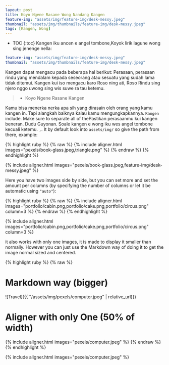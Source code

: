 ```yaml
---
layout: post
title: Koyo Ngene Rasane Wong Nandang Kangen
feature-img: "assets/img/feature-img/desk-messy.jpeg"
thumbnail: "assets/img/thumbnails/feature-img/desk-messy.jpeg"
tags: [Kangen, Wong]
---
```

* TOC
{:toc}
Kangen iku ancen e angel tombone,Koyok lirik lagune wong sing jenenge nella:

```yaml
feature-img: "assets/img/feature-img/desk-messy.jpeg"
thumbnail: "assets/img/thumbnails/feature-img/desk-messy.jpeg" 
```

Kangen dapat mengacu pada beberapa hal berikut: Perasaan, perasaan rindu yang mendalam kepada seseorang atau sesuatu yang sudah lama tidak ditemui.
Kangen kui iso mengacu karo Roso ning ati, Roso Rindu sing njero nggo uwong sing wis suwe ra tau ketemu.


>  - Koyo Ngene Rasane Kangen

Kamu bisa menerka nerka apa sih yang dirasain oleh orang yang kamu kangen in. Tapi alangkah baiknya kalau kamu mengungkapkannya. `Kangen` include.
Make sure to separate all of thePastikan perasaanmu kui kangen beneran. Dudu Guyonan. Soale kangen e wong iku wes angel tombone kecuali ketemu. `,`.
It by default look into `assets/img/` so give the path from there, example:

{% highlight ruby %}
{% raw %}
{% include aligner.html images="pexels/book-glass.jpeg,triangle.png" %}
{% endraw %}
{% endhighlight %}

{% include aligner.html images="pexels/book-glass.jpeg,feature-img/desk-messy.jpeg" %}


Here you have two images side by side, but you can set more and set the amount per columns 
(by specifying the number of columns or let it be automatic using `"auto"`):

{% highlight ruby %}
{% raw %}
{% include aligner.html images="portfolio/cabin.png,portfolio/cake.png,portfolio/circus.png" column=3 %}
{% endraw %}
{% endhighlight %}

{% include aligner.html images="portfolio/cabin.png,portfolio/cake.png,portfolio/circus.png" column=3 %}

it also works with only one images, it is made to display it smaller than normally.
However you can just use the Markdown way of doing it to get the image normal sized and centered.

{% highlight ruby %}
{% raw %}
# Markdown way (bigger)
![Travel]({{ "/assets/img/pexels/computer.jpeg" | relative_url}})
# Aligner with only One (50% of width)
{% include aligner.html images="pexels/computer.jpeg" %}
{% endraw %}
{% endhighlight %}

{% include aligner.html images="pexels/computer.jpeg" %}
